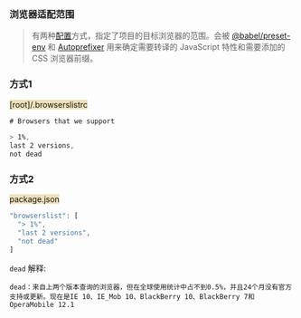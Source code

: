### 浏览器适配范围

> 有两种[配置](https://github.com/browserslist/browserslist)方式，指定了项目的目标浏览器的范围。会被 [@babel/preset-env](https://new.babeljs.io/docs/en/next/babel-preset-env.html) 和 [Autoprefixer](https://github.com/postcss/autoprefixer) 用来确定需要转译的 JavaScript 特性和需要添加的 CSS 浏览器前缀。

### 方式1

<span style="backGround: #efe0b9">[root]/.browserslistrc</span>

```css
# Browsers that we support

> 1%,
last 2 versions,
not dead
```

### 方式2

<span style="backGround: #efe0b9">package.json</span>

```javascript
"browserslist": [
  "> 1%",
  "last 2 versions",
  "not dead"
]
```



`dead` 解释:

```less
dead：来自上两个版本查询的浏览器，但在全球使用统计中占不到0.5%，并且24个月没有官方支持或更新。现在是IE 10、IE_Mob 10、BlackBerry 10、BlackBerry 7和 OperaMobile 12.1
```




